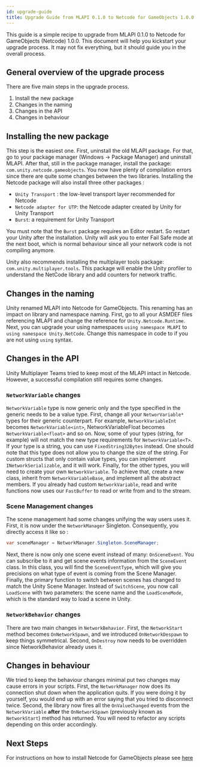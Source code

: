 ```yaml
---
id: upgrade-guide
title: Upgrade Guide from MLAPI 0.1.0 to Netcode for GameObjects 1.0.0
---
```


This guide is a simple recipe to upgrade from MLAPI 0.1.0 to Netcode for GameObjects (Netcode) 1.0.0. This document will help you kickstart your upgrade process. It may not fix everything, but it should guide you in the overall process.

## General overview of the upgrade process

There are five main steps in the upgrade process.
1. Install the new package
2. Changes in the naming
3. Changes in the API
4. Changes in behaviour

## Installing the new package

This step is the easiest one. First, uninstall the old MLAPI package. For that, go to your package manager (Windows -> Package Manager) and uninstall MLAPI. After that, still in the package manager, install the package: `com.unity.netcode.gameobjects`. You now have plenty of compilation errors since there are quite some changes between the two libraries.
Installing the Netcode package will also install three other packages :
- `Unity Transport` : the low-level transport layer recommended for Netcode
- `Netcode adapter for UTP`: the Netcode adapter created by Unity for Unity Transport
- `Burst`: a requirement for Unity Transport

You must note that the `Burst` package requires an Editor restart. So restart your Unity after the installation. Unity will ask you to enter Fail Safe mode at the next boot, which is normal behaviour since all your network code is not compiling anymore.

Unity also recommends installing the multiplayer tools package: `com.unity.multiplayer.tools`. This package will enable the Unity profiler to understand the NetCode library and add counters for network traffic.

## Changes in the naming

Unity renamed MLAPI into Netcode for GameObjects. This renaming has an impact on library and namespace naming. First, go to all your ASMDEF files referencing MLAPI and change the reference for `Unity.Netcode.Runtime`. Next, you can upgrade your using namespaces `using namespace MLAPI` to `using namespace Unity.NetCode`. Change this namespace in code to if you are not using `using` syntax.

## Changes in the API

Unity Multiplayer Teams tried to keep most of the MLAPI intact in Netcode. However, a successful compilation still requires some changes.

### `NetworkVariable` changes

`NetworkVariable` type is now generic only and the type specified in the generic needs to be a value type. First, change all your `NetworVariable*` types for their generic counterpart. For example, `NetworkVariableInt` becomes `NetworkVariable<int>`, NetworkVariableFloat becomes `NetworkVariable<float>` and so on. Now, some of your types (string, for example) will not match the new type requirements for `NetworkVariable<T>`. If your type is a string, you can use `FixedString32Bytes` instead. One should note that this type does not allow you to change the size of the string. For custom structs that only contain value types, you can implement `INetworkSerializable`, and it will work. Finally, for the other types, you will need to create your own `NetworkVariable`. To achieve that, create a new class, inherit from `NetworkVariableBase`, and implement all the abstract members. If you already had custom `NetworkVariable`, read and write functions now uses our `FastBuffer` to read or write from and to the stream.

### Scene Management changes

The scene management had some changes unifying the way users uses it. First, it is now under the `NetworkManager` Singleton. Consequently, you directly access it like so :

```csharp
var sceneManager = NetworkManager.Singleton.SceneManager;
```

Next, there is now only one scene event instead of many: `OnSceneEvent`. You can subscribe to it and get scene events information from the `SceneEvent` class. In this class, you will find the `SceneEventType`, which will give you precisions on what type of event is coming from the Scene Manager. Finally, the primary function to switch between scenes has changed to match the Unity Scene Manager. Instead of `SwitchScene`, you now call `LoadScene` with two parameters: the scene name and the `LoadSceneMode`, which is the standard way to load a scene in Unity.

### `NetworkBehavior` changes

There are two main changes in `NetworkBehavior`. First, the `NetworkStart` method becomes `OnNetworkSpawn`, and we introduced `OnNetworkDespawn` to keep things symmetrical. Second, `OnDestroy` now needs to be overridden since NetworkBehavior already uses it.

## Changes in behaviour

We tried to keep the behaviour changes minimal put two changes may cause errors in your scripts. First, the `NetworkManager` now does its connection shut down when the application quits. If you were doing it by yourself, you would end up with an error saying that you tried to disconnect twice. Second, the library now fires all the `OnValueChanged` events from the `NetworkVariable` **after** the `OnNetworkSpawn` (previously known as `NetworkStart`) method has returned. You will need to refactor any scripts depending on this order accordingly.

## Next Steps

For instructions on how to install Netcode for GameObjects please see [here](installation.md)
